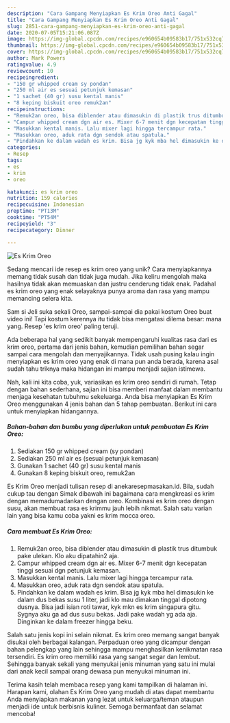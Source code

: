 ```yaml
---
description: "Cara Gampang Menyiapkan Es Krim Oreo Anti Gagal"
title: "Cara Gampang Menyiapkan Es Krim Oreo Anti Gagal"
slug: 2851-cara-gampang-menyiapkan-es-krim-oreo-anti-gagal
date: 2020-07-05T15:21:06.087Z
image: https://img-global.cpcdn.com/recipes/e960654b09583b17/751x532cq70/es-krim-oreo-foto-resep-utama.jpg
thumbnail: https://img-global.cpcdn.com/recipes/e960654b09583b17/751x532cq70/es-krim-oreo-foto-resep-utama.jpg
cover: https://img-global.cpcdn.com/recipes/e960654b09583b17/751x532cq70/es-krim-oreo-foto-resep-utama.jpg
author: Mark Powers
ratingvalue: 4.9
reviewcount: 10
recipeingredient:
- "150 gr whipped cream sy pondan"
- "250 ml air es sesuai petunjuk kemasan"
- "1 sachet (40 gr) susu kental manis"
- "8 keping biskuit oreo remuk2an"
recipeinstructions:
- "Remuk2an oreo, bisa diblender atau dimasukin di plastik trus ditumbuk pake ulekan. Klo aku dipatahin2 aja."
- "Campur whipped cream dgn air es. Mixer 6-7 menit dgn kecepatan tinggi sesuai dgn petunjuk kemasan."
- "Masukkan kental manis. Lalu mixer lagi hingga tercampur rata."
- "Masukkan oreo, aduk rata dgn sendok atau spatula."
- "Pindahkan ke dalam wadah es krim. Bisa jg kyk mba hel dimasukin ke dalam dus bekas susu 1 liter, jadi klo mau dimakan tinggal dipotong dusnya. Bisa jadi isian roti tawar, kyk mkn es krim singapura gitu. Sygnya aku ga ad dus susu bekas. Jadi pake wadah yg ada aja. Dinginkan ke dalam freezer hingga beku."
categories:
- Resep
tags:
- es
- krim
- oreo

katakunci: es krim oreo 
nutrition: 159 calories
recipecuisine: Indonesian
preptime: "PT13M"
cooktime: "PT54M"
recipeyield: "3"
recipecategory: Dinner

---
```



![Es Krim Oreo](https://img-global.cpcdn.com/recipes/e960654b09583b17/751x532cq70/es-krim-oreo-foto-resep-utama.jpg)

Sedang mencari ide resep es krim oreo yang unik? Cara menyiapkannya memang tidak susah dan tidak juga mudah. Jika keliru mengolah maka hasilnya tidak akan memuaskan dan justru cenderung tidak enak. Padahal es krim oreo yang enak selayaknya punya aroma dan rasa yang mampu memancing selera kita.

Sam si Jeli suka sekali Oreo, sampai-sampai dia pakai kostum Oreo buat video ini! Tapi kostum kerennya itu tidak bisa mengatasi dilema besar: mana yang. Resep &#39;es krim oreo&#39; paling teruji.

Ada beberapa hal yang sedikit banyak mempengaruhi kualitas rasa dari es krim oreo, pertama dari jenis bahan, kemudian pemilihan bahan segar sampai cara mengolah dan menyajikannya. Tidak usah pusing kalau ingin menyiapkan es krim oreo yang enak di mana pun anda berada, karena asal sudah tahu triknya maka hidangan ini mampu menjadi sajian istimewa.


Nah, kali ini kita coba, yuk, variasikan es krim oreo sendiri di rumah. Tetap dengan bahan sederhana, sajian ini bisa memberi manfaat dalam membantu menjaga kesehatan tubuhmu sekeluarga. Anda bisa menyiapkan Es Krim Oreo menggunakan 4 jenis bahan dan 5 tahap pembuatan. Berikut ini cara untuk menyiapkan hidangannya.

<!--inarticleads1-->

##### Bahan-bahan dan bumbu yang diperlukan untuk pembuatan Es Krim Oreo:

1. Sediakan 150 gr whipped cream (sy pondan)
1. Sediakan 250 ml air es (sesuai petunjuk kemasan)
1. Gunakan 1 sachet (40 gr) susu kental manis
1. Gunakan 8 keping biskuit oreo, remuk2an


Es Krim Oreo menjadi tulisan resep di anekaresepmasakan.id. Bila, sudah cukup tau dengan Simak dibawah ini bagaimana cara mengkreasi es krim dengan memadumadankan dengan oreo. Kombinasi es krim oreo dengan susu, akan membuat rasa es krimmu jauh lebih nikmat. Salah satu varian lain yang bisa kamu coba yakni es krim mocca oreo. 

<!--inarticleads2-->

##### Cara membuat Es Krim Oreo:

1. Remuk2an oreo, bisa diblender atau dimasukin di plastik trus ditumbuk pake ulekan. Klo aku dipatahin2 aja.
1. Campur whipped cream dgn air es. Mixer 6-7 menit dgn kecepatan tinggi sesuai dgn petunjuk kemasan.
1. Masukkan kental manis. Lalu mixer lagi hingga tercampur rata.
1. Masukkan oreo, aduk rata dgn sendok atau spatula.
1. Pindahkan ke dalam wadah es krim. Bisa jg kyk mba hel dimasukin ke dalam dus bekas susu 1 liter, jadi klo mau dimakan tinggal dipotong dusnya. Bisa jadi isian roti tawar, kyk mkn es krim singapura gitu. Sygnya aku ga ad dus susu bekas. Jadi pake wadah yg ada aja. Dinginkan ke dalam freezer hingga beku.


Salah satu jenis kopi ini selain nikmat. Es krim oreo memang sangat banyak disukai oleh berbagai kalangan. Perpaduan oreo yang dicampur dengan bahan pelengkap yang lain sehingga mampu menghasilkan kenikmatan rasa tersendiri. Es krim oreo memiliki rasa yang sangat segar dan lembut. Sehingga banyak sekali yang menyukai jenis minuman yang satu ini mulai dari anak kecil sampai orang dewasa pun menyukai minuman ini. 

Terima kasih telah membaca resep yang kami tampilkan di halaman ini. Harapan kami, olahan Es Krim Oreo yang mudah di atas dapat membantu Anda menyiapkan makanan yang lezat untuk keluarga/teman ataupun menjadi ide untuk berbisnis kuliner. Semoga bermanfaat dan selamat mencoba!
